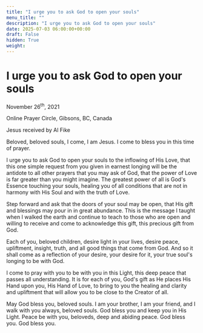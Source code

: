 ```yaml
---
title: "I urge you to ask God to open your souls"
menu_title: ""
description: "I urge you to ask God to open your souls"
date: 2025-07-03 06:00:00+00:00
draft: False
hidden: True
weight:
---
```

# I urge you to ask God to open your souls

November 26<sup>th</sup>, 2021

Online Prayer Circle, Gibsons, BC, Canada

Jesus received by Al Fike

Beloved, beloved souls, I come, I am Jesus. I come to bless you in this time of prayer.

I urge you to ask God to open your souls to the inflowing of His Love, that this one simple request from you given in earnest longing will be the antidote to all other prayers that you may ask of God, that the power of Love is far greater than you might imagine. The greatest power of all is God's Essence touching your souls, healing you of all conditions that are not in harmony with His Soul and with the truth of Love.

Step forward and ask that the doors of  your soul may be open, that His gift and blessings may pour in in great abundance. This is the message I taught when I walked the earth and continue to teach to those who are open and willing to receive and come to acknowledge this gift, this precious gift from God.

Each of you, beloved children, desire light in your lives, desire peace, upliftment, insight, truth, and all good things that come from God. And so it shall come as a reflection of your desire, your desire for it, your true soul's longing to be with God.

I come to pray with you to be with you in this Light, this deep peace that passes all understanding. It is for each of you, God's gift as He places His Hand upon you, His Hand of Love, to bring to you the healing and clarity and upliftment that will allow you to be close to the Creator of all.

May God bless you, beloved souls. I am your brother, I am your friend, and I walk with you always, beloved souls. God bless you and keep you in His Light. Peace be with you, beloveds, deep and abiding peace. God bless you. God bless you.
